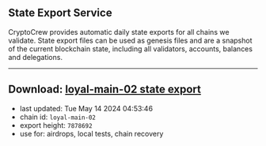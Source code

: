 ## State Export Service
CryptoCrew provides automatic daily state exports for all chains we validate. State export files can be used as genesis files and are a snapshot of the current blockchain state, including all validators, accounts, balances and delegations.

---
**Download: [loyal-main-02 state export](https://dl-eu2.ccvalidators.com/SERVICE/loyal/loyal-main-02_export_7878692.json)**
---

- last updated: Tue May 14 2024 04:53:46
- chain id: `loyal-main-02`
- export height: `7878692`
- use for: airdrops, local tests, chain recovery
